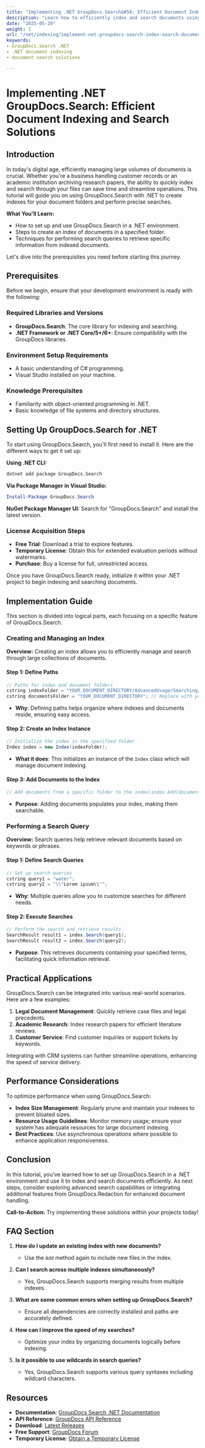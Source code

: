 ```yaml
---
title: "Implementing .NET GroupDocs.Search&#58; Efficient Document Indexing and Search Solutions"
description: "Learn how to efficiently index and search documents using GroupDocs.Search in a .NET environment. This guide provides step-by-step instructions for setting up, indexing, and searching your document libraries."
date: "2025-05-20"
weight: 1
url: "/net/indexing/implement-net-groupdocs-search-index-search-documents/"
keywords:
- GroupDocs.Search .NET
- .NET document indexing
- document search solutions

---
```



# Implementing .NET GroupDocs.Search: Efficient Document Indexing and Search Solutions

## Introduction

In today's digital age, efficiently managing large volumes of documents is crucial. Whether you're a business handling customer records or an academic institution archiving research papers, the ability to quickly index and search through your files can save time and streamline operations. This tutorial will guide you on using GroupDocs.Search with .NET to create indexes for your document folders and perform precise searches.

**What You'll Learn:**
- How to set up and use GroupDocs.Search in a .NET environment.
- Steps to create an index of documents in a specified folder.
- Techniques for performing search queries to retrieve specific information from indexed documents.

Let's dive into the prerequisites you need before starting this journey.

## Prerequisites

Before we begin, ensure that your development environment is ready with the following:

### Required Libraries and Versions
- **GroupDocs.Search**: The core library for indexing and searching.
- **.NET Framework or .NET Core/5+/6+**: Ensure compatibility with the GroupDocs libraries.

### Environment Setup Requirements
- A basic understanding of C# programming.
- Visual Studio installed on your machine.

### Knowledge Prerequisites
- Familiarity with object-oriented programming in .NET.
- Basic knowledge of file systems and directory structures.

## Setting Up GroupDocs.Search for .NET

To start using GroupDocs.Search, you'll first need to install it. Here are the different ways to get it set up:

**Using .NET CLI:**
```bash
dotnet add package GroupDocs.Search
```

**Via Package Manager in Visual Studio:**
```powershell
Install-Package GroupDocs.Search
```

**NuGet Package Manager UI:**
Search for "GroupDocs.Search" and install the latest version.

### License Acquisition Steps

- **Free Trial**: Download a trial to explore features.
- **Temporary License**: Obtain this for extended evaluation periods without watermarks.
- **Purchase**: Buy a license for full, unrestricted access.

Once you have GroupDocs.Search ready, initialize it within your .NET project to begin indexing and searching documents.

## Implementation Guide

This section is divided into logical parts, each focusing on a specific feature of GroupDocs.Search.

### Creating and Managing an Index

**Overview:**
Creating an index allows you to efficiently manage and search through large collections of documents.

#### Step 1: Define Paths
```csharp
// Paths for index and document folders
cstring indexFolder = "YOUR_DOCUMENT_DIRECTORY/AdvancedUsage/Searching/SearchReports";
cstring documentsFolder = "YOUR_DOCUMENT_DIRECTORY"; // Replace with your actual path
```
- **Why**: Defining paths helps organize where indexes and documents reside, ensuring easy access.

#### Step 2: Create an Index Instance
```csharp
// Initialize the index in the specified folder
Index index = new Index(indexFolder);
```
- **What it does**: This initializes an instance of the `Index` class which will manage document indexing.

#### Step 3: Add Documents to the Index
```csharp
// Add documents from a specific folder to the index\index.Add(documentsFolder);
```
- **Purpose**: Adding documents populates your index, making them searchable.

### Performing a Search Query

**Overview:**
Search queries help retrieve relevant documents based on keywords or phrases.

#### Step 1: Define Search Queries
```csharp
// Set up search queries
cstring query1 = "water";
cstring query2 = "\\"Lorem ipsum\\"";
```
- **Why**: Multiple queries allow you to customize searches for different needs.

#### Step 2: Execute Searches
```csharp
// Perform the search and retrieve results
SearchResult result1 = index.Search(query1);
SearchResult result2 = index.Search(query2);
```
- **Purpose**: This retrieves documents containing your specified terms, facilitating quick information retrieval.

## Practical Applications

GroupDocs.Search can be integrated into various real-world scenarios. Here are a few examples:

1. **Legal Document Management**: Quickly retrieve case files and legal precedents.
2. **Academic Research**: Index research papers for efficient literature reviews.
3. **Customer Service**: Find customer inquiries or support tickets by keywords.

Integrating with CRM systems can further streamline operations, enhancing the speed of service delivery.

## Performance Considerations

To optimize performance when using GroupDocs.Search:
- **Index Size Management**: Regularly prune and maintain your indexes to prevent bloated sizes.
- **Resource Usage Guidelines**: Monitor memory usage; ensure your system has adequate resources for large document indexing.
- **Best Practices**: Use asynchronous operations where possible to enhance application responsiveness.

## Conclusion

In this tutorial, you've learned how to set up GroupDocs.Search in a .NET environment and use it to index and search documents efficiently. As next steps, consider exploring advanced search capabilities or integrating additional features from GroupDocs.Redaction for enhanced document handling.

**Call-to-Action:** Try implementing these solutions within your projects today!

## FAQ Section

1. **How do I update an existing index with new documents?**
   - Use the `Add` method again to include new files in the index.

2. **Can I search across multiple indexes simultaneously?**
   - Yes, GroupDocs.Search supports merging results from multiple indexes.

3. **What are some common errors when setting up GroupDocs.Search?**
   - Ensure all dependencies are correctly installed and paths are accurately defined.

4. **How can I improve the speed of my searches?**
   - Optimize your index by organizing documents logically before indexing.

5. **Is it possible to use wildcards in search queries?**
   - Yes, GroupDocs.Search supports various query syntaxes including wildcard characters.

## Resources

- **Documentation**: [GroupDocs Search .NET Documentation](https://docs.groupdocs.com/search/net/)
- **API Reference**: [GroupDocs API Reference](https://reference.groupdocs.com/redaction/net)
- **Download**: [Latest Releases](https://releases.groupdocs.com/search/net/)
- **Free Support**: [GroupDocs Forum](https://forum.groupdocs.com/c/search/10)
- **Temporary License**: [Obtain a Temporary License](https://purchase.groupdocs.com/temporary-license/) 

